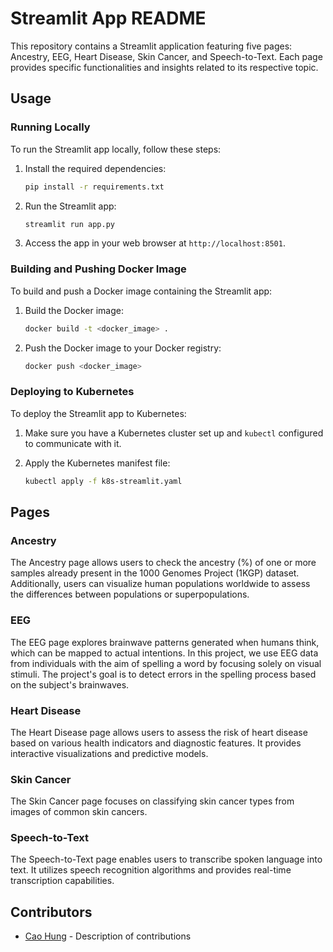 # Streamlit App README

This repository contains a Streamlit application featuring five pages: Ancestry, EEG, Heart Disease, Skin Cancer, and Speech-to-Text. Each page provides specific functionalities and insights related to its respective topic.

## Usage

### Running Locally

To run the Streamlit app locally, follow these steps:

1. Install the required dependencies:
   ```bash
   pip install -r requirements.txt
   ```

2. Run the Streamlit app:
   ```bash
   streamlit run app.py
   ```

3. Access the app in your web browser at `http://localhost:8501`.

### Building and Pushing Docker Image

To build and push a Docker image containing the Streamlit app:

1. Build the Docker image:
   ```bash
   docker build -t <docker_image> .
   ```

2. Push the Docker image to your Docker registry:
   ```bash
   docker push <docker_image>
   ```

### Deploying to Kubernetes

To deploy the Streamlit app to Kubernetes:

1. Make sure you have a Kubernetes cluster set up and `kubectl` configured to communicate with it.

2. Apply the Kubernetes manifest file:
   ```bash
   kubectl apply -f k8s-streamlit.yaml
   ```

## Pages

### Ancestry

The Ancestry page allows users to check the ancestry (%) of one or more samples already present in the 1000 Genomes Project (1KGP) dataset. Additionally, users can visualize human populations worldwide to assess the differences between populations or superpopulations.

### EEG

The EEG page explores brainwave patterns generated when humans think, which can be mapped to actual intentions. In this project, we use EEG data from individuals with the aim of spelling a word by focusing solely on visual stimuli. The project's goal is to detect errors in the spelling process based on the subject's brainwaves.

### Heart Disease

The Heart Disease page allows users to assess the risk of heart disease based on various health indicators and diagnostic features. It provides interactive visualizations and predictive models.

### Skin Cancer

The Skin Cancer page focuses on classifying skin cancer types from images of common skin cancers.

### Speech-to-Text

The Speech-to-Text page enables users to transcribe spoken language into text. It utilizes speech recognition algorithms and provides real-time transcription capabilities.

## Contributors

- [Cao Hung](https://github.com/hungcao0402) - Description of contributions

